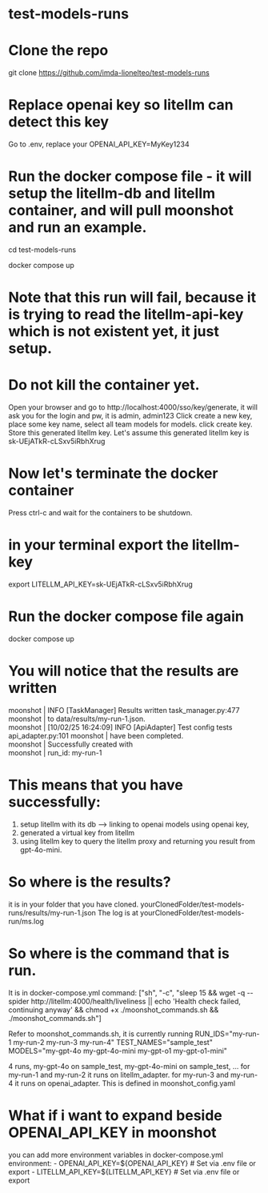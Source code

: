 # test-models-runs

# Clone the repo
git clone https://github.com/imda-lionelteo/test-models-runs

# Replace openai key so litellm can detect this key
Go to .env, replace your OPENAI_API_KEY=MyKey1234

# Run the docker compose file - it will setup the litellm-db and litellm container, and will pull moonshot and run an example.
cd test-models-runs

docker compose up

# Note that this run will fail, because it is trying to read the litellm-api-key which is not existent yet, it just setup.
# Do not kill the container yet.
Open your browser and go to http://localhost:4000/sso/key/generate, it will ask you for the login and pw, it is admin, admin123
Click create a new key, place some key name, select all team models for models.
click create key. Store this generated litellm key.
Let's assume this generated litellm key is sk-UEjATkR-cLSxv5iRbhXrug

# Now let's terminate the docker container
Press ctrl-c and wait for the containers to be shutdown.

# in your terminal export the litellm-key
export LITELLM_API_KEY=sk-UEjATkR-cLSxv5iRbhXrug

# Run the docker compose file again
docker compose up

# You will notice that the results are written
moonshot    |                     INFO     [TaskManager] Results written   task_manager.py:477
moonshot    |                              to data/results/my-run-1.json.                     
moonshot    | [10/02/25 16:24:09] INFO     [ApiAdapter] Test config tests   api_adapter.py:101
moonshot    |                              have been completed.                               
moonshot    |                              Successfully created with                          
moonshot    |                              run_id: my-run-1 

# This means that you have successfully: 
1. setup litellm with its db --> linking to openai models using openai key,
2. generated a virtual key from litellm
3. using litellm key to query the litellm proxy and returning you result from gpt-4o-mini.

# So where is the results?
it is in your folder that you have cloned.
yourClonedFolder/test-models-runs/results/my-run-1.json
The log is at yourClonedFolder/test-models-run/ms.log

# So where is the command that is run.
It is in docker-compose.yml 
command: ["sh", "-c", "sleep 15 && wget -q --spider http://litellm:4000/health/liveliness || echo 'Health check failed, continuing anyway' && chmod +x ./moonshot_commands.sh && ./moonshot_commands.sh"]

Refer to moonshot_commands.sh, it is currently running 
RUN_IDS="my-run-1 my-run-2 my-run-3 my-run-4"
TEST_NAMES="sample_test"
MODELS="my-gpt-4o my-gpt-4o-mini my-gpt-o1 my-gpt-o1-mini"

4 runs, my-gpt-4o on sample_test, my-gpt-4o-mini on sample_test, ...
for my-run-1 and my-run-2 it runs on litellm_adapter.
for my-run-3 and my-run-4 it runs on openai_adapter.
This is defined in moonshot_config.yaml

# What if i want to expand beside OPENAI_API_KEY in moonshot
you can add more environment variables in docker-compose.yml
environment:
      - OPENAI_API_KEY=${OPENAI_API_KEY}  # Set via .env file or export
      - LITELLM_API_KEY=${LITELLM_API_KEY}  # Set via .env file or export


    
